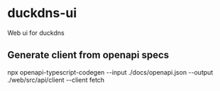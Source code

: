 # duckdns-ui

Web ui for duckdns

## Generate client from openapi specs

npx openapi-typescript-codegen --input ./docs/openapi.json --output ./web/src/api/client --client fetch
